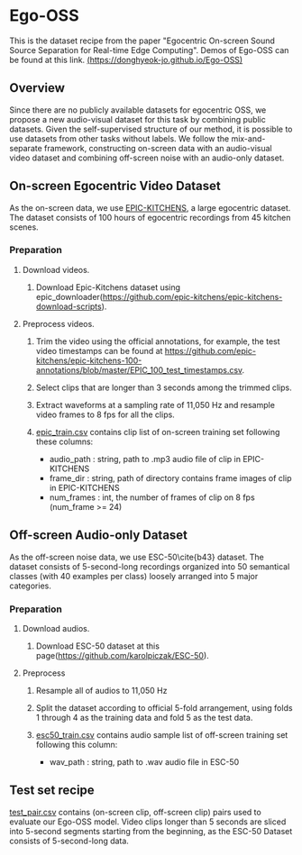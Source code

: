 # Ego-OSS
This is the dataset recipe from the paper "Egocentric On-screen Sound Source Separation for Real-time Edge Computing".
Demos of Ego-OSS can be found at this link. [(https://donghyeok-jo.github.io/Ego-OSS)](https://donghyeok-jo.github.io/Ego-OSS)


## Overview
Since there are no publicly available datasets for egocentric OSS, we propose a new audio-visual dataset for this task by combining public datasets. Given the self-supervised structure of our method, it is possible to use datasets from other tasks without labels. We follow the mix-and-separate framework, constructing on-screen data with an audio-visual video dataset and combining off-screen noise with an audio-only dataset.


## On-screen Egocentric Video Dataset
As the on-screen data, we use [EPIC-KITCHENS](https://epic-kitchens.github.io), a large egocentric dataset. The dataset consists of 100 hours of egocentric recordings from 45 kitchen scenes.

### Preparation
1. Download videos.

    1) Download Epic-Kitchens dataset using epic_downloader(https://github.com/epic-kitchens/epic-kitchens-download-scripts).

2. Preprocess videos. 

    1) Trim the video using the official annotations, for example, the test video timestamps can be found at https://github.com/epic-kitchens/epic-kitchens-100-annotations/blob/master/EPIC_100_test_timestamps.csv.

	2) Select clips that are longer than 3 seconds among the trimmed clips. 
    
    3) Extract waveforms  at a sampling rate of 11,050 Hz and resample video frames to 8 fps for all the clips.

	4) [epic_train.csv](https://github.com/Donghyeok-Jo/Ego-OSS/blob/main/data/epic_train.csv) contains clip list of on-screen training set following these columns:
		* audio_path : string, path to .mp3 audio file of clip in EPIC-KITCHENS
		* frame_dir : string, path of directory contains frame images of clip in EPIC-KITCHENS
		* num_frames : int, the number of frames of clip on 8 fps (num_frame >= 24)

## Off-screen Audio-only Dataset
As the off-screen noise data, we use ESC-50\cite{b43} dataset. The dataset consists of 5-second-long recordings organized into 50 semantical classes (with 40 examples per class) loosely arranged into 5 major categories.

### Preparation
1. Download audios.

	1) Download ESC-50 dataset at this page(https://github.com/karolpiczak/ESC-50).
	
2. Preprocess

	1) Resample all of audios to 11,050 Hz
	
	2) Split the dataset according to official 5-fold arrangement, using folds 1 through 4 as the training data and fold 5 as the test data.
	
	3) [esc50_train.csv](https://github.com/Donghyeok-Jo/Ego-OSS/blob/main/data/esc50_train.csv) contains audio sample list of off-screen training set following this column:
		* wav_path : string, path to .wav audio file in ESC-50
		
## Test set recipe
[test_pair.csv](https://github.com/Donghyeok-Jo/Ego-OSS/blob/main/data/test_pair.csv) contains (on-screen clip, off-screen clip) pairs used to evaluate our Ego-OSS model.
Video clips longer than 5 seconds are sliced into 5-second segments starting from the beginning, as the ESC-50 Dataset consists of 5-second-long data.

 